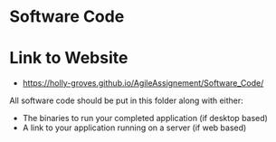 # Software Code

# Link to Website
 - https://holly-groves.github.io/AgileAssignement/Software_Code/

All software code should be put in this folder along with either:
- The binaries to run your completed application (if desktop based)
- A link to your application running on a server (if web based)
